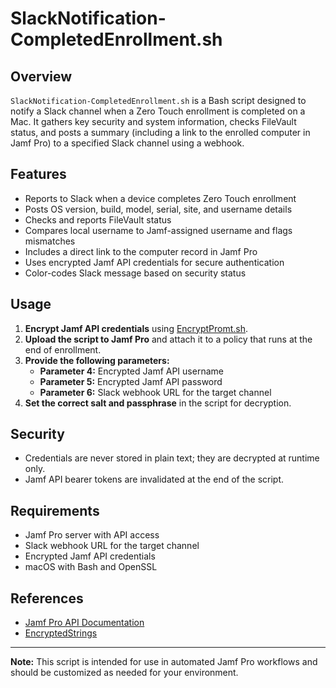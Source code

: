 # SlackNotification-CompletedEnrollment.sh

## Overview
`SlackNotification-CompletedEnrollment.sh` is a Bash script designed to notify a Slack channel when a Zero Touch enrollment is completed on a Mac. It gathers key security and system information, checks FileVault status, and posts a summary (including a link to the enrolled computer in Jamf Pro) to a specified Slack channel using a webhook.

## Features
- Reports to Slack when a device completes Zero Touch enrollment
- Posts OS version, build, model, serial, site, and username details
- Checks and reports FileVault status
- Compares local username to Jamf-assigned username and flags mismatches
- Includes a direct link to the computer record in Jamf Pro
- Uses encrypted Jamf API credentials for secure authentication
- Color-codes Slack message based on security status

## Usage
1. **Encrypt Jamf API credentials** using [EncryptPromt.sh](https://raw.githubusercontent.com/huckholliday/Jamf/refs/heads/main/Scripts/Encryption/EncryptPrompt.sh).
2. **Upload the script to Jamf Pro** and attach it to a policy that runs at the end of enrollment.
3. **Provide the following parameters:**
	- **Parameter 4:** Encrypted Jamf API username
	- **Parameter 5:** Encrypted Jamf API password
	- **Parameter 6:** Slack webhook URL for the target channel
4. **Set the correct salt and passphrase** in the script for decryption.

## Security
- Credentials are never stored in plain text; they are decrypted at runtime only.
- Jamf API bearer tokens are invalidated at the end of the script.

## Requirements
- Jamf Pro server with API access
- Slack webhook URL for the target channel
- Encrypted Jamf API credentials
- macOS with Bash and OpenSSL

## References
- [Jamf Pro API Documentation](https://developer.jamf.com/jamf-pro/docs)
- [EncryptedStrings](https://github.com/brysontyrrell/EncryptedStrings)

---

**Note:** This script is intended for use in automated Jamf Pro workflows and should be customized as needed for your environment.
